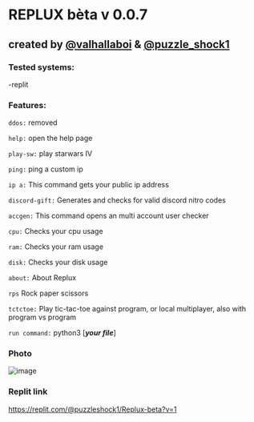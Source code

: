 # REPLUX bèta v 0.0.7

## created by [@valhallaboi](https://repl.it/@valhallaboi) & [@puzzle_shock1](https://replit.com/@puzzleshock1)


### Tested systems:
-replit
### Features:
`ddos:` removed

`help:` open the help page

`play-sw:` play starwars IV

`ping:` ping a custom ip

`ip a:` This command gets your public ip address

`discord-gift:` Generates and checks for valid discord nitro codes

`accgen:` This command opens an multi account user checker

`cpu:` Checks your cpu usage

`ram:` Checks your ram usage

`disk:` Checks your disk usage

`about:` About Replux

`rps` Rock paper scissors

`tctctoe:` Play tic-tac-toe against program, or local multiplayer, also with program vs program

`run command:` python3 [***your file***]

### Photo

![image](https://i.ibb.co/4gC7hWh/image-2022-05-12-195826236.png)

### Replit link 

https://replit.com/@puzzleshock1/Replux-beta?v=1
